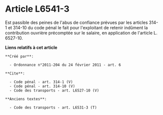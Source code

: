 # Article L6541-3

Est passible des peines de l'abus de confiance prévues par les articles 314-1 et 314-10 du code pénal le fait pour
l'exploitant de retenir indûment la contribution ouvrière précomptée sur le salaire, en application de l'article L. 6527-10.

**Liens relatifs à cet article**

	**Créé par**:

	  - Ordonnance n°2011-204 du 24 février 2011 - art. 6

	**Cite**:

	  - Code pénal - art. 314-1 (V)
	  - Code pénal - art. 314-10 (V)
	  - Code des transports - art. L6527-10 (V)

	**Anciens textes**:

	  - Code des transports - art. L6531-3 (T)
